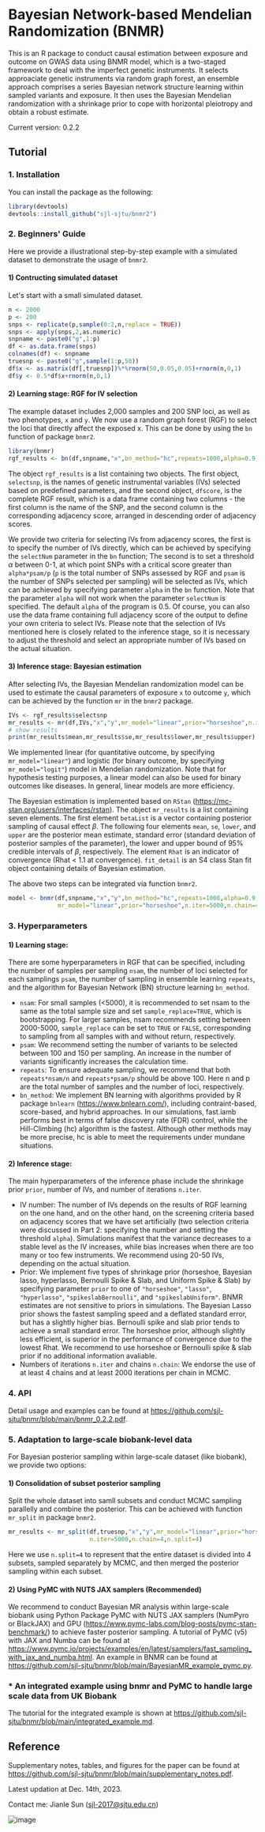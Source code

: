 # Bayesian Network-based Mendelian Randomization (BNMR)
This is an R package to conduct causal estimation between exposure and outcome on GWAS data using BNMR model, which is a two-staged framework to deal with the imperfect genetic instruments. It selects approaciate genetic instruments via random graph forest, an ensemble approach comprises a series Bayesian network structure learning within sampled variants and exposure. It then uses the Bayesian Mendelian randomization with a shrinkage prior to cope with horizontal pleiotropy and obtain a robust estimate. 

Current version: 0.2.2

## Tutorial
### 1. Installation
You can install the package as the following:
```R
library(devtools)
devtools::install_github("sjl-sjtu/bnmr2")
```
### 2. Beginners' Guide
Here we provide a illustrational step-by-step example with a simulated dataset to demonstrate the usage of `bnmr2`.

#### 1) Contructing simulated dataset
Let's start with a small simulated dataset.
```R
n <- 2000
p <- 200
snps <- replicate(p,sample(0:2,n,replace = TRUE))
snps <- apply(snps,2,as.numeric)
snpname <- paste0("g",1:p)
df <- as.data.frame(snps)
colnames(df) <- snpname
truesnp <- paste0("g",sample(1:p,50))
df$x <- as.matrix(df[,truesnp])%*%rnorm(50,0.05,0.05)+rnorm(n,0,1)
df$y <- 0.5*df$x+rnorm(n,0,1)
```

#### 2) Learning stage: RGF for IV selection
The example dataset includes 2,000 samples and 200 SNP loci, as well as two phenotypes, `x` and `y`. We now use a random graph forest (RGF) to select the loci that directly affect the exposed x. This can be done by using the `bn` function of package `bnmr2`.
```R
library(bnmr)
rgf_results <- bn(df,snpname,"x",bn_method="hc",repeats=1000,alpha=0.9,nsam=2000,psam=100)
```

The object `rgf_results` is a list containing two objects. The first object, `selectsnp`, is the names of genetic instrumental variables (IVs) selected based on predefined parameters, and the second object, `dfscore`, is the complete RGF result, which is a data frame containing two columns - the first column is the name of the SNP, and the second column is the corresponding adjacency score, arranged in descending order of adjacency scores. 

We provide two criteria for selecting IVs from adjacency scores, the first is to specify the number of IVs directly, which can be achieved by specifying the `selectNum` parameter in the `bn` function; The second is to set a threshold $\alpha$ between 0-1, at which point SNPs with a critical score greater than `alpha*psam/p` (`p` is the total number of SNPs assessed by RGF and `psam` is the number of SNPs selected per sampling) will be selected as IVs, which can be achieved by specifying parameter `alpha` in the `bn` function. Note that the parameter `alpha` will not work when the parameter `selectNum` is specified. The default `alpha` of the program is 0.5. Of course, you can also use the data frame containing full adjacency score of the output to define your own criteria to select IVs. Please note that the selection of IVs mentioned here is closely related to the inference stage, so it is necessary to adjust the threshold and select an appropriate number of IVs based on the actual situation.

#### 3) Inference stage: Bayesian estimation
After selecting IVs, the Bayesian Mendelian randomization model can be used to estimate the causal parameters of exposure `x` to outcome `y`, which can be achieved by the function `mr` in the `bnmr2` package.
```R
IVs <- rgf_results$selectsnp
mr_results <- mr(df,IVs,"x","y",mr_model="linear",prior="horseshoe",n.iter=5000,n.chain=4)
# show results
print(mr_results$mean,mr_results$se,mr_results$lower,mr_results$upper)
```

We implemented linear (for quantitative outcome, by specifying `mr_model="linear"`) and logistic (for binary outcome, by specifying `mr_model="logit"`) model in Mendelian randomization. Note that for hypothesis testing purposes, a linear model can also be used for binary outcomes like diseases. In general, linear models are more efficiency.

The Bayesian estimation is implemented based on `RStan` (<https://mc-stan.org/users/interfaces/rstan>). The object `mr_results` is a list containing seven elements. The first element `betaList` is a vector containing posterior sampling of causal effect $\beta$. The following four elements `mean`, `se`, `lower`, and `upper` are the posterior mean estimate, standard error (standard deviation of posterior samples of the parameter), the lower and upper bound of 95% credible intervals of $\beta$, respectively. The element `Rhat` is an indicator of convergence (Rhat < 1.1 at convergence). `fit_detail` is an S4 class Stan fit object containing details of Bayesian estimation.

The above two steps can be integrated via function `bnmr2`.
```R
model <- bnmr(df,snpname,"x","y",bn_method="hc",repeats=1000,alpha=0.9,nsam=2000,psam=100,
              mr_model="linear",prior="horseshoe",n.iter=5000,n.chain=4)
```

### 3. Hyperparameters
#### 1) Learning stage:
There are some hyperparameters in RGF that can be specified, including the number of samples per sampling `nsam`, the number of loci selected for each samplings `psam`, the number of sampling in ensemble learning `repeats`, and the algorithm for Bayesian Network (BN) structure learning `bn_method`.
* `nsam`: For small samples (<5000), it is recommended to set nsam to the same as the total sample size and set `sample_replace=TRUE`, which is bootstrapping. For larger samples, nsam recommends setting between 2000-5000, `sample_replace` can be set to `TRUE` or `FALSE`, corresponding to sampling from all samples with and without return, respectively.
* `psam`: We recommend setting the number of variants to be selected between 100 and 150 per sampling. An increase in the number of variants significantly increases the calculation time.
* `repeats`: To ensure adequate sampling, we recommend that both `repeats*nsam/n` and `repeats*psam/p` should be above 100. Here n and p are the total number of samples and the number of loci, respectively.
* `bn_method`: We implement BN learning with algorithms provided by R package `bnlearn` (<https://www.bnlearn.com/>), including contraint-based, score-based, and hybrid approaches. In our simulations, fast.iamb performs best in terms of false discovery rate (FDR) control, while the Hill-Climbing (hc) algorithm is the fastest. Although other methods may be more precise, hc is able to meet the requirements under mundane situations.

#### 2) Inference stage:
The main hyperparameters of the inference phase include the shrinkage prior `prior`, number of IVs, and number of iterations `n.iter`.
* IV number: The number of IVs depends on the results of RGF learning on the one hand, and on the other hand, on the screening criteria based on adjacency scores that we have set artificially (two selection criteria were discussed in Part 2: specifying the number and setting the threshold `alpha`). Simulations manifest that the variance decreases to a stable level as the IV increases, while bias increases when there are too many or too few instruments. We recommend using 20-50 IVs, depending on the actual situation.
* Prior: We implement five types of shrinkage prior (horseshoe, Bayesian lasso, hyperlasso, Bernoulli Spike & Slab, and Uniform Spike & Slab) by specifying parameter `prior` to one of `"horseshoe"`, `"lasso"`, `"hyperlasso"`, `"spikeslabBernoulli"`, and `"spikeslabUniform"`. BNMR estimates are not sensitive to priors in simulations. The Bayesian Lasso prior shows the fastest sampling speed and a deflated standard error, but has a slightly higher bias. Bernoulli spike and slab prior tends to achieve a small standard error. The horseshoe prior, although slightly less efficient, is superior in the performance of convergence due to the lowest Rhat. We recommend to use horseshoe or Bernoulli spike & slab prior if no additional information avaliable.
* Numbers of iterations `n.iter` and chains `n.chain`: We endorse the use of at least 4 chains and at least 2000 iterations per chain in MCMC.

### 4. API
Detail usage and examples can be found at <https://github.com/sjl-sjtu/bnmr/blob/main/bnmr_0.2.2.pdf>.

### 5. Adaptation to large-scale biobank-level data
For Bayesian posterior sampling within large-scale dataset (like biobank), we provide two options:
#### 1) Consolidation of subset posterior sampling
Split the whole dataset into samll subsets and conduct MCMC sampling parallelly and combine the posterior. This can be achieved with function `mr_split` in package `bnmr2`.
```R
mr_results <- mr_split(df,truesnp,"x","y",mr_model="linear",prior="horseshoe",
                       n.iter=5000,n.chain=4,n.split=4)
```
Here we use `n.split=4` to represent that the entire dataset is divided into 4 subsets, sampled separately by MCMC, and then merged the posterior sampling within each subset.

#### 2) Using PyMC with NUTS JAX samplers (Recommended)
We recommend to conduct Bayesian MR analysis within large-scale biobank using Python Package PyMC with NUTS JAX samplers (NumPyro or BlackJAX) and GPU (<https://www.pymc-labs.com/blog-posts/pymc-stan-benchmark/>) to achieve faster posterior sampling. A tutorial of PyMC (v5) with JAX and Numba can be found at <https://www.pymc.io/projects/examples/en/latest/samplers/fast_sampling_with_jax_and_numba.html>. An example in BNMR can be found at https://github.com/sjl-sjtu/bnmr/blob/main/BayesianMR_example_pymc.py.

### * An integrated example using bnmr and PyMC to handle large scale data from UK Biobank
The tutorial for the integrated example is shown at <https://github.com/sjl-sjtu/bnmr/blob/main/integrated_example.md>.

## Reference
Supplementary notes, tables, and figures for the paper can be found at <https://github.com/sjl-sjtu/bnmr/blob/main/supplementary_notes.pdf>.

Latest updation at Dec. 14th, 2023.

Contact me: Jianle Sun (sjl-2017@sjtu.edu.cn)

![image](https://github.com/sjl-sjtu/bnmr/blob/main/FIG/Fig1.jpg)
